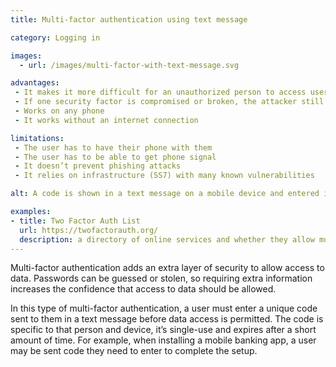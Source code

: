 ```yaml
---
title: Multi-factor authentication using text message

category: Logging in

images:
  - url: /images/multi-factor-with-text-message.svg

advantages:
 - It makes it more difficult for an unauthorized person to access user’s data or devices
 - If one security factor is compromised or broken, the attacker still has at least one more barrier to breach
 - Works on any phone
 - It works without an internet connection

limitations:
 - The user has to have their phone with them
 - The user has to be able to get phone signal
 - It doesn’t prevent phishing attacks
 - It relies on infrastructure (SS7) with many known vulnerabilities

alt: A code is shown in a text message on a mobile device and entered into a computer at the same time.

examples:
- title: Two Factor Auth List
  url: https://twofactorauth.org/
  description: a directory of online services and whether they allow multi-factor authentication
---
```


Multi-factor authentication adds an extra layer of security to allow access to data. Passwords can be guessed or stolen, so requiring extra information increases the confidence that access to data should be allowed.

In this type of multi-factor authentication, a user must enter a unique code sent to them in a text message before data access is permitted. The code is specific to that person and device, it’s single-use and expires after a short amount of time. For example, when installing a mobile banking app, a user may be sent code they need to enter to complete the setup.
